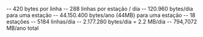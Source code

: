 -- 420 bytes por linha
-- 288 linhas por estação / dia
-- 120.960 bytes/dia para uma estação
-- 44.150.400 bytes/ano (44MB) para uma estação
-- 18 estações
-- 5184 linhas/dia
-- 2.177.280 bytes/dia = 2.2 MB/dia
-- 794,7072 MB/ano total